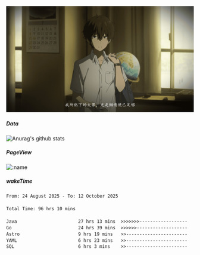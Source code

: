 
<img src="./static/index.jpg" alt="index">

##### Data

![Anurag's github stats](https://github-readme-stats.vercel.app/api?username=whyneh&show_icons=true&hide_border=ture&theme=tokyonight)

##### PageView
![:name](https://count.getloli.com/get/@:whyneh?theme=gelbooru)

##### wakeTime

<!--START_SECTION:waka-->

```txt
From: 24 August 2025 - To: 12 October 2025

Total Time: 96 hrs 10 mins

Java                       27 hrs 13 mins  >>>>>>>------------------   28.31 %
Go                         24 hrs 39 mins  >>>>>>-------------------   25.64 %
Astro                      9 hrs 19 mins   >>-----------------------   09.69 %
YAML                       6 hrs 23 mins   >>-----------------------   06.65 %
SQL                        6 hrs 3 mins    >>-----------------------   06.29 %
```

<!--END_SECTION:waka-->
